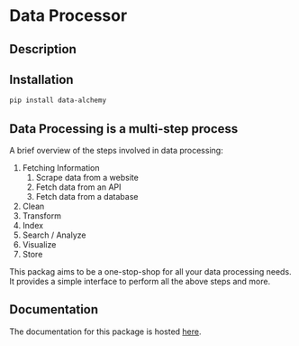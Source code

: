 # Data Processor

## Description


## Installation

```bash
pip install data-alchemy
```

## Data Processing is a multi-step process

A brief overview of the steps involved in data processing:

1. Fetching Information
   1. Scrape data from a website
   2. Fetch data from an API
   3. Fetch data from a database
2. Clean
3. Transform
4. Index
5. Search / Analyze
6. Visualize
7. Store

This packag aims to be a one-stop-shop for all your data processing needs. It provides a simple interface to perform all the above steps and more.

## Documentation

The documentation for this package is hosted [here](https://data-pipleine.vercel.app/).
